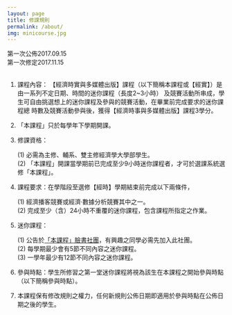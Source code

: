 ```yaml
---
layout: page
title: 修課規則
permalink: /about/
img: minicourse.jpg
---
```

第一次公佈2017.09.15  
第一次修定2017.11.15
<br>
<br>

1. 課程內容：
【經濟時實與多媒體出版】課程（以下簡稱本課程或【經實】）是由一系列不定日期、時間的迷你課程（長度2~3小時）
及競賽活動所串成，學生可自由挑選想上的迷你課程及參與的競賽活動，在畢業前完成要求的迷你課程總
時數及競賽活動參與後，獲得【經濟時事與多媒體出版】課程3學分。

2. 「本課程」只於每學年下學期開課。

3. 修課資格：  

    (1) 必需為主修、輔系、雙主修經濟學大學部學生。  
  (2) 「本課程」開課當學期前已完成至少9小時迷你課程者，才可於選課系統選修「本課程」。  

4. 課程要求：在學階段至選修【經時】學期結束前完成以下兩條件，  

    (1) 經濟播客競賽或經濟·數據分析競賽其中之一。  
  (2) 完成至少（含）24小時不重覆的迷你課程，包含課程所指定之作業。  

5. 迷你課程：  

    (1) 公告於[「本課程」臉書社團](https://www.facebook.com/groups/ntpuecon.mpei/)，有興趣之同學必需先加入此社團。   
  (2) 每學期最少會有5節不同內容之迷你課程。  
  (3) 一學年最少有12節不同內容之迷你課程。  

6. 參與時點：學生所修習之第一堂迷你課程將視為該生在本課程之開始參與時點（以下簡稱參與時點）。  

7. 本課程保有修改規則之權力，任何新規則公佈日期即適用於參與時點在公佈日期之後的學生。
